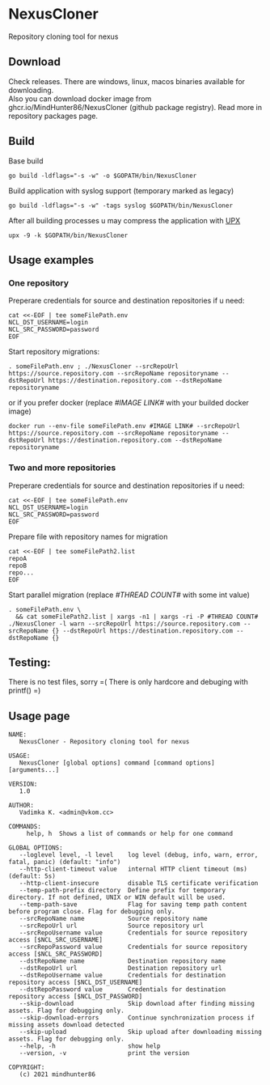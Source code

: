 # NexusCloner
Repository cloning tool for nexus

## Download
Check releases. There are windows, linux, macos binaries available for downloading.<br />
Also you can download docker image from ghcr.io/MindHunter86/NexusCloner (github package registry). Read more in repository packages page.

## Build
Base build
```
go build -ldflags="-s -w" -o $GOPATH/bin/NexusCloner
```

Build application with syslog support (temporary marked as legacy)
```
go build -ldflags="-s -w" -tags syslog $GOPATH/bin/NexusCloner
```

After all building processes u may compress the application with [UPX](https://upx.github.io/)
```
upx -9 -k $GOPATH/bin/NexusCloner
```

## Usage examples
### One repository
Preperare credentials for source and destination repositories if u need:
```
cat <<-EOF | tee someFilePath.env
NCL_DST_USERNAME=login
NCL_SRC_PASSWORD=password
EOF
```

Start repository migrations:
```
. someFilePath.env ; ./NexusCloner --srcRepoUrl https://source.repository.com --srcRepoName repositoryname --dstRepoUrl https://destination.repository.com --dstRepoName repositoryname
```
or if you prefer docker (replace *#IMAGE LINK#* with your builded docker image)
```
docker run --env-file someFilePath.env #IMAGE LINK# --srcRepoUrl https://source.repository.com --srcRepoName repositoryname --dstRepoUrl https://destination.repository.com --dstRepoName repositoryname
```

### Two and more repositories
Preperare credentials for source and destination repositories if u need:
```
cat <<-EOF | tee someFilePath.env
NCL_DST_USERNAME=login
NCL_SRC_PASSWORD=password
EOF
```
Prepare file with repository names for migration
```
cat <<-EOF | tee someFilePath2.list
repoA
repoB
repo...
EOF
```
Start parallel migration (replace *#THREAD COUNT#* with some int value)
```
. someFilePath.env \
  && cat someFilePath2.list | xargs -n1 | xargs -ri -P #THREAD COUNT# ./NexusCloner -l warn --srcRepoUrl https://source.repository.com --srcRepoName {} --dstRepoUrl https://destination.repository.com --dstRepoName {}
```

## Testing:
There is no test files, sorry =(
There is only hardcore and debuging with printf() =)

## Usage page

```
NAME:
   NexusCloner - Repository cloning tool for nexus

USAGE:
   NexusCloner [global options] command [command options] [arguments...]

VERSION:
   1.0

AUTHOR:
   Vadimka K. <admin@vkom.cc>

COMMANDS:
     help, h  Shows a list of commands or help for one command

GLOBAL OPTIONS:
   --loglevel level, -l level    log level (debug, info, warn, error, fatal, panic) (default: "info")
   --http-client-timeout value   internal HTTP client timeout (ms) (default: 5s)
   --http-client-insecure        disable TLS certificate verification
   --temp-path-prefix directory  Define prefix for temporary directory. If not defined, UNIX or WIN default will be used.
   --temp-path-save              Flag for saving temp path content before program close. Flag for debugging only.
   --srcRepoName name            Source repository name
   --srcRepoUrl url              Source repository url
   --srcRepoUsername value       Credentials for source repository access [$NCL_SRC_USERNAME]
   --srcRepoPassword value       Credentials for source repository access [$NCL_SRC_PASSWORD]
   --dstRepoName name            Destination repository name
   --dstRepoUrl url              Destination repository url
   --dstRepoUsername value       Credentials for destination repository access [$NCL_DST_USERNAME]
   --dstRepoPassword value       Credentials for destination repository access [$NCL_DST_PASSWORD]
   --skip-download               Skip download after finding missing assets. Flag for debugging only.
   --skip-download-errors        Continue synchronization process if missing assets download detected
   --skip-upload                 Skip upload after downloading missing assets. Flag for debugging only.
   --help, -h                    show help
   --version, -v                 print the version

COPYRIGHT:
   (c) 2021 mindhunter86
```
